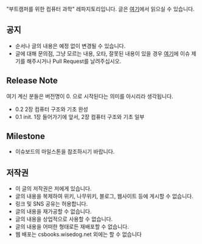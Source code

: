 "부트캠퍼를 위한 컴퓨터 과학" 레파지토리입니다. 글은 [여기](https://csbooks.wisedog.net)에서 읽으실 수 있습니다.

## 공지

- 순서나 글의 내용은 예정 없이 변경될 수 있습니다.
- 글에 대해 문의점, 그냥 모르는 내용, 오타, 잘못된 내용이 있을 경우 [여기](https://github.com/wisedog/csbooks/issues)에 이슈 제기를 해주시거나 Pull Request를 날려주십시오.

## Release Note

여기 계신 분들은 버전명이 0. 으로 시작된다는 의미를 아시리라 생각됩니다.

- 0.2
2장 컴퓨터 구조와 기초 완성
- 0.1
init. 1장 들어가기에 앞서, 2장 컴퓨터 구조와 기초 일부

## Milestone

- 이슈보드의 마일스톤을 참조하시기 바랍니다.

## 저작권

- 이 글의 저작권은 저에게 있습니다.
- 글의 내용을 복제하여 위키, 나무위키, 블로그, 웹사이트 등에 게시할 수 없습니다.
- 링크 및 SNS 공유는 허용합니다.
- 글의 내용을 재가공할 수 없습니다.
- 글의 내용을 상업적으로 사용할 수 없습니다.
- 글의 내용을 어떠한 형태로든 재배포할 수 없습니다.
- 웹 배포는 csbooks.wisedog.net 외에는 할 수 없습니다
